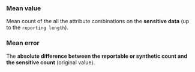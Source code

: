 ### Mean value

Mean count of the all the attribute combinations on the **sensitive data** (up to the `reporting length`).


### Mean error

The **absolute difference between the reportable or synthetic count and the sensitive count** (original value).